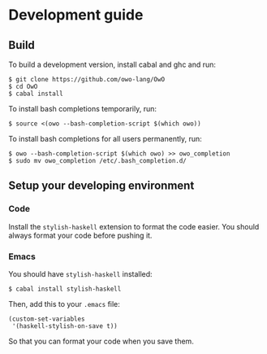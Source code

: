 # Development guide

## Build

To build a development version, install cabal and ghc and run:

```shell
$ git clone https://github.com/owo-lang/OwO
$ cd OwO
$ cabal install
```

To install bash completions temporarily, run:

```shell
$ source <(owo --bash-completion-script $(which owo))
```

To install bash completions for all users permanently, run:

```shell
$ owo --bash-completion-script $(which owo) >> owo_completion
$ sudo mv owo_completion /etc/.bash_completion.d/
```

## Setup your developing environment

### Code

Install the `stylish-haskell` extension to format the code easier.
You should always format your code before pushing it.

### Emacs

You should have `stylish-haskell` installed:

```shell
$ cabal install stylish-haskell
```

Then, add this to your `.emacs` file:

```elisp
(custom-set-variables
 '(haskell-stylish-on-save t))
```

So that you can format your code when you save them.
